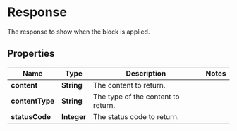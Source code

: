 

# Response

The response to show when the block is applied.

## Properties

| Name | Type | Description | Notes |
|------------ | ------------- | ------------- | -------------|
|**content** | **String** | The content to return. |  |
|**contentType** | **String** | The type of the content to return. |  |
|**statusCode** | **Integer** | The status code to return. |  |



